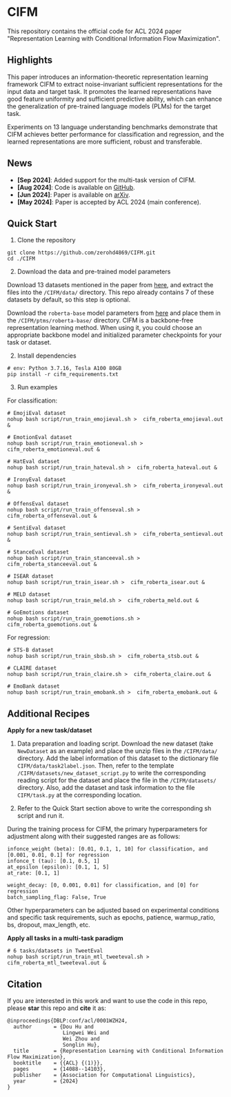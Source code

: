 # CIFM
This repository contains the official code for ACL 2024 paper "Representation Learning with Conditional Information Flow Maximization".

## Highlights
This paper introduces an information-theoretic representation learning framework CIFM to extract noise-invariant sufficient representations for the input data and target task. 
It promotes the learned representations have good feature uniformity and sufficient predictive ability, which can enhance the generalization of pre-trained language models (PLMs) for the target task.

Experiments on 13 language understanding benchmarks demonstrate that CIFM achieves better performance for classification and regression, and the learned representations are more sufficient, robust and transferable.

## News
- **[Sep 2024]**: Added support for the multi-task version of CIFM.
- **[Aug 2024]**: Code is available on [GitHub](https://github.com/zerohd4869/CIFM).
- **[Jun 2024]**: Paper is available on [arXiv](https://arxiv.org/abs/2406.05510).
- **[May 2024]**: Paper is accepted by ACL 2024 (main conference).

## Quick Start

1. Clone the repository
```
git clone https://github.com/zerohd4869/CIFM.git
cd ./CIFM
```

2. Download the data and pre-trained model parameters

Download 13 datasets mentioned in the paper from [here](https://drive.google.com/file/d/17Xin3AKF-BCxn1HzKAI4NaOZNYaVesG-/view?usp=sharing), and extract the files into the `/CIFM/data/` directory.
This repo already contains 7 of these datasets by default, so this step is optional.

Download the `roberta-base` model parameters from [here](https://huggingface.co/FacebookAI/roberta-base) and place them in the `/CIFM/ptms/roberta-base/` directory.
CIFM is a backbone-free representation learning method. When using it, you could choose an appropriate backbone model and initialized parameter checkpoints for your task or dataset.

2. Install dependencies
``` 
# env: Python 3.7.16, Tesla A100 80GB
pip install -r cifm_requirements.txt
```

3. Run examples

For classification:
```
# EmojiEval dataset
nohup bash script/run_train_emojieval.sh >  cifm_roberta_emojieval.out &

# EmotionEval dataset
nohup bash script/run_train_emotioneval.sh >  cifm_roberta_emotioneval.out &

# HatEval dataset
nohup bash script/run_train_hateval.sh >  cifm_roberta_hateval.out &

# IronyEval dataset
nohup bash script/run_train_ironyeval.sh >  cifm_roberta_ironyeval.out &

# OffensEval dataset
nohup bash script/run_train_offenseval.sh >  cifm_roberta_offenseval.out &

# SentiEval dataset
nohup bash script/run_train_sentieval.sh >  cifm_roberta_sentieval.out &

# StanceEval dataset
nohup bash script/run_train_stanceeval.sh >  cifm_roberta_stanceeval.out &

# ISEAR dataset
nohup bash script/run_train_isear.sh >  cifm_roberta_isear.out &

# MELD dataset
nohup bash script/run_train_meld.sh >  cifm_roberta_meld.out &

# GoEmotions dataset
nohup bash script/run_train_goemotions.sh >  cifm_roberta_goemotions.out &
```

For regression:
```
# STS-B dataset
nohup bash script/run_train_sbsb.sh >  cifm_roberta_stsb.out &

# CLAIRE dataset
nohup bash script/run_train_claire.sh >  cifm_roberta_claire.out &

# EmoBank dataset
nohup bash script/run_train_emobank.sh >  cifm_roberta_emobank.out &
```

## Additional Recipes

**Apply for a new task/dataset**

1. Data preparation and loading script. Download the new dataset (take `NewDataset` as an example) and place the unzip files in the `/CIFM/data/` directory. Add the label information of this dataset to the dictionary file `CIFM/data/task2label.json`.
Then, refer to the template `/CIFM/datasets/new_dataset_script.py` to write the corresponding reading script for the dataset and place the file in the `/CIFM/datasets/` directory. Also, add the dataset and task information to the file `CIFM/task.py` at the corresponding location.

2. Refer to the Quick Start section above to write the corresponding sh script and run it.

During the training process for CIFM, the primary hyperparameters for adjustment along with their suggested ranges are as follows:
```
infonce_weight (beta): [0.01, 0.1, 1, 10] for classification, and [0.001, 0.01, 0.1] for regression
infonce_t (tau): [0.1, 0.5, 1]
at_epsilon (epsilon): [0.1, 1, 5] 
at_rate: [0.1, 1]

weight_decay: [0, 0.001, 0.01] for classification, and [0] for regression
batch_sampling_flag: False, True
```
Other hyperparameters can be adjusted based on experimental conditions and specific task requirements, such as epochs, patience, warmup_ratio, bs, dropout, max_length, etc.


**Apply all tasks in a multi-task paradigm**

```
# 6 tasks/datasets in TweetEval
nohup bash script/run_train_mtl_tweeteval.sh >  cifm_roberta_mtl_tweeteval.out &
```

## Citation

If you are interested in this work and want to use the code in this repo, please **star** this repo and **cite** it as:

```
@inproceedings{DBLP:conf/acl/0001WZH24,
  author       = {Dou Hu and
                  Lingwei Wei and
                  Wei Zhou and
                  Songlin Hu},
  title        = {Representation Learning with Conditional Information Flow Maximization},
  booktitle    = {{ACL} {(1)}},
  pages        = {14088--14103},
  publisher    = {Association for Computational Linguistics},
  year         = {2024}
}
```